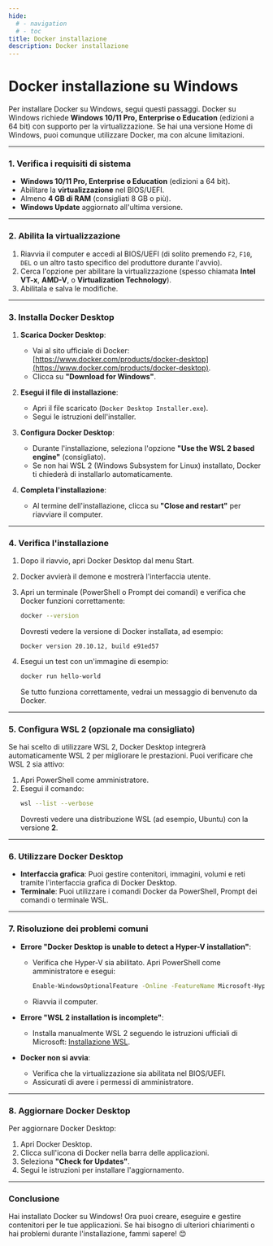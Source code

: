 ```yaml
---
hide:
  # - navigation
  # - toc
title: Docker installazione
description: Docker installazione
---
```


# Docker installazione su Windows

Per installare Docker su Windows, segui questi passaggi. Docker su Windows richiede **Windows 10/11 Pro, Enterprise o Education** (edizioni a 64 bit) con supporto per la virtualizzazione. Se hai una versione Home di Windows, puoi comunque utilizzare Docker, ma con alcune limitazioni.

---

### **1. Verifica i requisiti di sistema**
- **Windows 10/11 Pro, Enterprise o Education** (edizioni a 64 bit).
- Abilitare la **virtualizzazione** nel BIOS/UEFI.
- Almeno **4 GB di RAM** (consigliati 8 GB o più).
- **Windows Update** aggiornato all'ultima versione.

---

### **2. Abilita la virtualizzazione**
1. Riavvia il computer e accedi al BIOS/UEFI (di solito premendo `F2`, `F10`, `DEL` o un altro tasto specifico del produttore durante l'avvio).
2. Cerca l'opzione per abilitare la virtualizzazione (spesso chiamata **Intel VT-x**, **AMD-V**, o **Virtualization Technology**).
3. Abilitala e salva le modifiche.

---

### **3. Installa Docker Desktop**
1. **Scarica Docker Desktop**:
   - Vai al sito ufficiale di Docker: [https://www.docker.com/products/docker-desktop](https://www.docker.com/products/docker-desktop).
   - Clicca su **"Download for Windows"**.

2. **Esegui il file di installazione**:
   - Apri il file scaricato (`Docker Desktop Installer.exe`).
   - Segui le istruzioni dell'installer.

3. **Configura Docker Desktop**:
   - Durante l'installazione, seleziona l'opzione **"Use the WSL 2 based engine"** (consigliato).
   - Se non hai WSL 2 (Windows Subsystem for Linux) installato, Docker ti chiederà di installarlo automaticamente.

4. **Completa l'installazione**:
   - Al termine dell'installazione, clicca su **"Close and restart"** per riavviare il computer.

---

### **4. Verifica l'installazione**
1. Dopo il riavvio, apri Docker Desktop dal menu Start.
2. Docker avvierà il demone e mostrerà l'interfaccia utente.
3. Apri un terminale (PowerShell o Prompt dei comandi) e verifica che Docker funzioni correttamente:
   ```bash
   docker --version
   ```
   Dovresti vedere la versione di Docker installata, ad esempio:
   ```
   Docker version 20.10.12, build e91ed57
   ```

4. Esegui un test con un'immagine di esempio:
   ```bash
   docker run hello-world
   ```
   Se tutto funziona correttamente, vedrai un messaggio di benvenuto da Docker.

---

### **5. Configura WSL 2 (opzionale ma consigliato)**
Se hai scelto di utilizzare WSL 2, Docker Desktop integrerà automaticamente WSL 2 per migliorare le prestazioni. Puoi verificare che WSL 2 sia attivo:

1. Apri PowerShell come amministratore.
2. Esegui il comando:
   ```bash
   wsl --list --verbose
   ```
   Dovresti vedere una distribuzione WSL (ad esempio, Ubuntu) con la versione **2**.

---

### **6. Utilizzare Docker Desktop**
- **Interfaccia grafica**: Puoi gestire contenitori, immagini, volumi e reti tramite l'interfaccia grafica di Docker Desktop.
- **Terminale**: Puoi utilizzare i comandi Docker da PowerShell, Prompt dei comandi o terminale WSL.

---

### **7. Risoluzione dei problemi comuni**
- **Errore "Docker Desktop is unable to detect a Hyper-V installation"**:
  - Verifica che Hyper-V sia abilitato. Apri PowerShell come amministratore e esegui:
    ```bash
    Enable-WindowsOptionalFeature -Online -FeatureName Microsoft-Hyper-V -All
    ```
  - Riavvia il computer.

- **Errore "WSL 2 installation is incomplete"**:
  - Installa manualmente WSL 2 seguendo le istruzioni ufficiali di Microsoft: [Installazione WSL](https://docs.microsoft.com/it-it/windows/wsl/install).

- **Docker non si avvia**:
  - Verifica che la virtualizzazione sia abilitata nel BIOS/UEFI.
  - Assicurati di avere i permessi di amministratore.

---

### **8. Aggiornare Docker Desktop**
Per aggiornare Docker Desktop:
1. Apri Docker Desktop.
2. Clicca sull'icona di Docker nella barra delle applicazioni.
3. Seleziona **"Check for Updates"**.
4. Segui le istruzioni per installare l'aggiornamento.

---

### **Conclusione**
Hai installato Docker su Windows! Ora puoi creare, eseguire e gestire contenitori per le tue applicazioni. Se hai bisogno di ulteriori chiarimenti o hai problemi durante l'installazione, fammi sapere! 😊